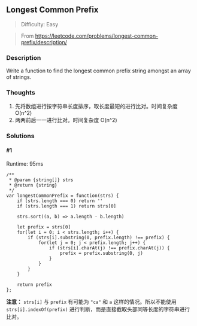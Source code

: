 ## Longest Common Prefix

> Difficulty: Easy

> From https://leetcode.com/problems/longest-common-prefix/description/

### Description

Write a function to find the longest common prefix string amongst an array of strings.

### Thoughts
1. 先将数组进行按字符串长度排序，取长度最短的进行比对。时间复杂度 O(n^2)
2. 两两前后一一进行比对。时间复杂度 O(n^2)

### Solutions

#### #1
Runtime: 95ms
```
/**
 * @param {string[]} strs
 * @return {string}
 */
var longestCommonPrefix = function(strs) {
    if (strs.length === 0) return ''
    if (strs.length === 1) return strs[0]
    
    strs.sort((a, b) => a.length - b.length)
    
    let prefix = strs[0]
    for(let i = 0; i < strs.length; i++) {
        if (strs[i].substring(0, prefix.length) !== prefix) {
            for(let j = 0; j < prefix.length; j++) {
                if (strs[i].charAt(j) !== prefix.charAt(j)) {
                    prefix = prefix.substring(0, j)
                }
            }
        }
    }
    
    return prefix
};
```
**注意：** ``strs[i]`` 与 ``prefix`` 有可能为 ``"ca"`` 和 ``a`` 这样的情况。所以不能使用 ``strs[i].indexOf(prefix)`` 进行判断，而是直接截取头部同等长度的字符串进行比对。